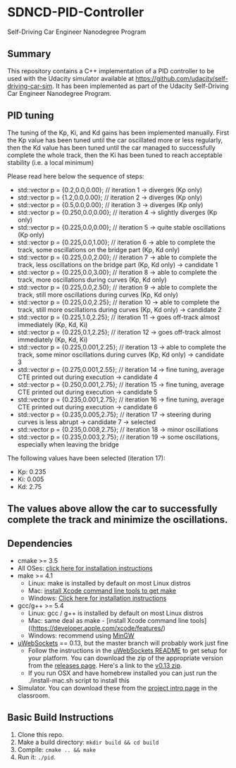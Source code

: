 # SDNCD-PID-Controller
Self-Driving Car Engineer Nanodegree Program

## Summary

This repository contains a C++ implementation of a PID controller to be used with the Udacity simulator available at https://github.com/udacity/self-driving-car-sim. It has been implemented as part of the Udacity Self-Driving Car Engineer Nanodegree Program.

## PID tuning

The tuning of the Kp, Ki, and Kd gains has been implemented manually. First the Kp value has been tuned until the car oscillated more or less regularly, then the Kd value has been tuned until the car managed to successfully complete the whole track, then the Ki has been tuned to reach acceptable stability (i.e. a local minimum)

Please read here below the sequence of steps:

* std::vector<double> p = {0.2,0.0,0.00}; // iteration 1 -> diverges (Kp only)
* std::vector<double> p = {1.2,0.0,0.00}; // iteration 2 -> diverges (Kp only)
* std::vector<double> p = {0.5,0.0,0.00}; // iteration 3 -> diverges (Kp only)
* std::vector<double> p = {0.250,0.0,0.00}; // iteration 4 -> slightly diverges (Kp only)
* std::vector<double> p = {0.225,0.0,0.00}; // iteration 5 -> quite stable oscillations (Kp only)
* std::vector<double> p = {0.225,0.0,1.00}; // iteration 6 -> able to complete the track, some oscillations on the bridge part (Kp, Kd only)
* std::vector<double> p = {0.225,0.0,2.00}; // iteration 7 -> able to complete the track, less oscillations on the bridge part  (Kp, Kd only) -> candidate 1
* std::vector<double> p = {0.225,0.0,3.00}; // iteration 8 -> able to complete the track, more oscillations during curves (Kp, Kd only)
* std::vector<double> p = {0.225,0.0,2.50}; // iteration 9 -> able to complete the track, still more oscillations during curves (Kp, Kd only)
* std::vector<double> p = {0.225,0.0,2.25}; // iteration 10 -> able to complete the track, still more oscillations during curves (Kp, Kd only) -> candidate 2
* std::vector<double> p = {0.225,1.0,2.25}; // iteration 11 -> goes off-track almost immediately (Kp, Kd, Ki)
* std::vector<double> p = {0.225,0.1,2.25}; // iteration 12 -> goes off-track almost immediately (Kp, Kd, Ki)
* std::vector<double> p = {0.225,0.001,2.25}; // iteration 13 -> able to complete the track, some minor oscillations during curves (Kp, Kd only) -> candidate 3
* std::vector<double> p = {0.275,0.001,2.55}; // iteration 14 -> fine tuning, average CTE printed out during execution -> candidate 4
* std::vector<double> p = {0.250,0.001,2.75}; // iteration 15 -> fine tuning, average CTE printed out during execution -> candidate 5
* std::vector<double> p = {0.235,0.001,2.75}; // iteration 16 -> fine tuning, average CTE printed out during execution -> candidate 6
* std::vector<double> p = {0.235,0.005,2.75}; // iteration 17 -> steering during curves is less abrupt -> candidate 7 -> selected
* std::vector<double> p = {0.235,0.008,2.75}; // iteration 18 -> minor oscillations
* std::vector<double> p = {0.235,0.003,2.75}; // iteration 19 -> some oscillations, especially when leaving the bridge

The following values have been selected (iteration 17):

* Kp: 0.235
* Ki: 0.005
* Kd: 2.75

The values above allow the car to successfully complete the track and minimize the oscillations.
---

## Dependencies

* cmake >= 3.5
 * All OSes: [click here for installation instructions](https://cmake.org/install/)
* make >= 4.1
  * Linux: make is installed by default on most Linux distros
  * Mac: [install Xcode command line tools to get make](https://developer.apple.com/xcode/features/)
  * Windows: [Click here for installation instructions](http://gnuwin32.sourceforge.net/packages/make.htm)
* gcc/g++ >= 5.4
  * Linux: gcc / g++ is installed by default on most Linux distros
  * Mac: same deal as make - [install Xcode command line tools]((https://developer.apple.com/xcode/features/)
  * Windows: recommend using [MinGW](http://www.mingw.org/)
* [uWebSockets](https://github.com/uWebSockets/uWebSockets) == 0.13, but the master branch will probably work just fine
  * Follow the instructions in the [uWebSockets README](https://github.com/uWebSockets/uWebSockets/blob/master/README.md) to get setup for your platform. You can download the zip of the appropriate version from the [releases page](https://github.com/uWebSockets/uWebSockets/releases). Here's a link to the [v0.13 zip](https://github.com/uWebSockets/uWebSockets/archive/v0.13.0.zip).
  * If you run OSX and have homebrew installed you can just run the ./install-mac.sh script to install this
* Simulator. You can download these from the [project intro page](https://github.com/udacity/CarND-PID-Control-Project/releases) in the classroom.

## Basic Build Instructions

1. Clone this repo.
2. Make a build directory: `mkdir build && cd build`
3. Compile: `cmake .. && make`
4. Run it: `./pid`. 